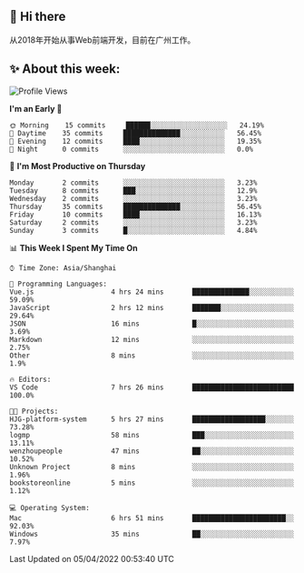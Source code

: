 ## 👋 Hi there

从2018年开始从事Web前端开发，目前在广州工作。

<!--![](https://github-readme-stats.vercel.app/api?username=fxpixels&theme=graywhite&hide_border=true)
![](https://github-readme-stats.vercel.app/api/top-langs/?username=fxpixels&hide_border=true&layout=compact)
-->
<!--
<img src="https://github-readme-stats.vercel.app/api?username=fxpixels&theme=graywhite&hide_border=true" width="500" alt=""/>
<img src="https://github-readme-stats.vercel.app/api/top-langs/?username=fxpixels&hide_border=true&layout=compact" width="300" alt=""/>
-->
## ✨ About this week:
<!--START_SECTION:waka-->
![Profile Views](http://img.shields.io/badge/Profile%20Views-9-blue)

**I'm an Early 🐤** 

```text
🌞 Morning    15 commits     ██████░░░░░░░░░░░░░░░░░░░   24.19% 
🌆 Daytime    35 commits     ██████████████░░░░░░░░░░░   56.45% 
🌃 Evening    12 commits     ████░░░░░░░░░░░░░░░░░░░░░   19.35% 
🌙 Night      0 commits      ░░░░░░░░░░░░░░░░░░░░░░░░░   0.0%

```
📅 **I'm Most Productive on Thursday** 

```text
Monday       2 commits      ░░░░░░░░░░░░░░░░░░░░░░░░░   3.23% 
Tuesday      8 commits      ███░░░░░░░░░░░░░░░░░░░░░░   12.9% 
Wednesday    2 commits      ░░░░░░░░░░░░░░░░░░░░░░░░░   3.23% 
Thursday     35 commits     ██████████████░░░░░░░░░░░   56.45% 
Friday       10 commits     ████░░░░░░░░░░░░░░░░░░░░░   16.13% 
Saturday     2 commits      ░░░░░░░░░░░░░░░░░░░░░░░░░   3.23% 
Sunday       3 commits      █░░░░░░░░░░░░░░░░░░░░░░░░   4.84%

```


📊 **This Week I Spent My Time On** 

```text
⌚︎ Time Zone: Asia/Shanghai

💬 Programming Languages: 
Vue.js                   4 hrs 24 mins       ██████████████░░░░░░░░░░░   59.09% 
JavaScript               2 hrs 12 mins       ███████░░░░░░░░░░░░░░░░░░   29.64% 
JSON                     16 mins             █░░░░░░░░░░░░░░░░░░░░░░░░   3.69% 
Markdown                 12 mins             ░░░░░░░░░░░░░░░░░░░░░░░░░   2.75% 
Other                    8 mins              ░░░░░░░░░░░░░░░░░░░░░░░░░   1.9%

🔥 Editors: 
VS Code                  7 hrs 26 mins       █████████████████████████   100.0%

🐱‍💻 Projects: 
HJG-platform-system      5 hrs 27 mins       ██████████████████░░░░░░░   73.28% 
logmp                    58 mins             ███░░░░░░░░░░░░░░░░░░░░░░   13.11% 
wenzhoupeople            47 mins             ██░░░░░░░░░░░░░░░░░░░░░░░   10.52% 
Unknown Project          8 mins              ░░░░░░░░░░░░░░░░░░░░░░░░░   1.96% 
bookstoreonline          5 mins              ░░░░░░░░░░░░░░░░░░░░░░░░░   1.12%

💻 Operating System: 
Mac                      6 hrs 51 mins       ███████████████████████░░   92.03% 
Windows                  35 mins             ██░░░░░░░░░░░░░░░░░░░░░░░   7.97%

```


 Last Updated on 05/04/2022 00:53:40 UTC
<!--END_SECTION:waka-->

<!-- ![Visitor Badge](https://visitor-badge.laobi.icu/badge?page_id=fxpixels) -->

<!--
**FxPixels/FxPixels** is a ✨ _special_ ✨ repository because its `README.md` (this file) appears on your GitHub profile.

Here are some ideas to get you started:

- 🔭 I’m currently working on ...
- 🌱 I’m currently learning ...
- 👯 I’m looking to collaborate on ...
- 🤔 I’m looking for help with ...
- 💬 Ask me about ...
- 📫 How to reach me: ...
- 😄 Pronouns: ...
- ⚡ Fun fact: ...
-->
